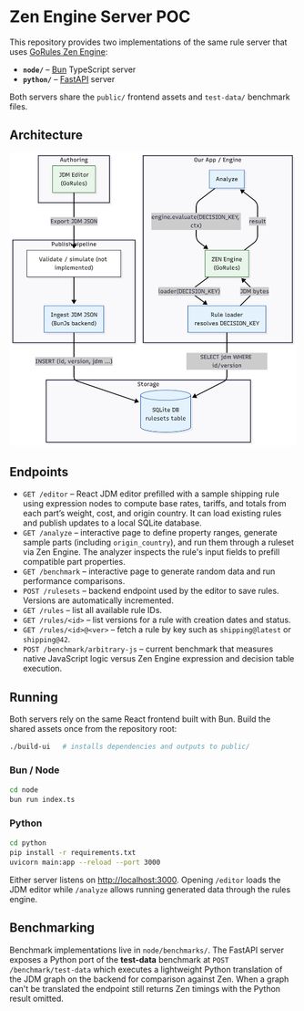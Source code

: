 
# Zen Engine Server POC

This repository provides two implementations of the same rule server that
uses [GoRules Zen Engine](https://gorules.com/):

- **`node/`** – [Bun](https://bun.sh/) TypeScript server
- **`python/`** – [FastAPI](https://fastapi.tiangolo.com/) server

Both servers share the `public/` frontend assets and `test-data/` benchmark
files.

## Architecture
![Architecture](zen-poc.png)

## Endpoints

- `GET /editor` – React JDM editor prefilled with a sample shipping rule using
  expression nodes to compute base rates, tariffs, and totals from each part’s
  weight, cost, and origin country. It can load existing rules and publish
  updates to a local SQLite database.
- `GET /analyze` – interactive page to define property ranges, generate sample
  parts (including `origin_country`), and run them through a ruleset via Zen
  Engine. The analyzer inspects the rule's input fields to prefill compatible
  part properties.
- `GET /benchmark` – interactive page to generate random data and run
  performance comparisons.
- `POST /rulesets` – backend endpoint used by the editor to save rules. Versions
  are automatically incremented.
- `GET /rules` – list all available rule IDs.
- `GET /rules/<id>` – list versions for a rule with creation dates and status.
- `GET /rules/<id>@<ver>` – fetch a rule by key such as `shipping@latest` or
  `shipping@42`.
- `POST /benchmark/arbitrary-js` – current benchmark that measures native
  JavaScript logic versus Zen Engine expression and decision table execution.

## Running

Both servers rely on the same React frontend built with Bun. Build the shared
assets once from the repository root:

```bash
./build-ui   # installs dependencies and outputs to public/
```

### Bun / Node

```bash
cd node
bun run index.ts
```

### Python

```bash
cd python
pip install -r requirements.txt
uvicorn main:app --reload --port 3000
```

Either server listens on <http://localhost:3000>. Opening `/editor` loads the
JDM editor while `/analyze` allows running generated data through the rules
engine.

## Benchmarking

Benchmark implementations live in `node/benchmarks/`. The FastAPI server
exposes a Python port of the **test-data** benchmark at `POST /benchmark/test-data`
which executes a lightweight Python translation of the JDM graph on the backend
for comparison against Zen. When a graph can't be translated the endpoint still
returns Zen timings with the Python result omitted.

